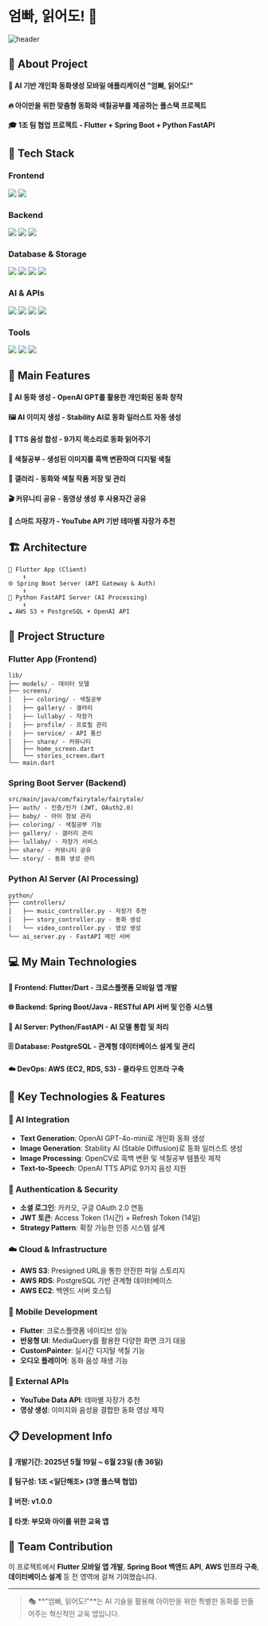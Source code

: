 # 엄빠, 읽어도! 📖

![header](https://capsule-render.vercel.app/api?type=waving&color=0:EEFF00,100:a82da8&height=300&section=header&text=Fairytale%20App%20%F0%9F%93%96)

## 👀 About Project
#### :raising_hand: AI 기반 개인화 동화생성 모바일 애플리케이션 "엄빠, 읽어도!"<br/>
#### :fire: 아이만을 위한 맞춤형 동화와 색칠공부를 제공하는 풀스택 프로젝트<br/>
#### :mortar_board: 1조 팀 협업 프로젝트 - Flutter + Spring Boot + Python FastAPI

## 🧱 Tech Stack

### Frontend
<img src="https://img.shields.io/badge/Flutter-02569B?style=flat-square&logo=flutter&logoColor=white"/> <img src="https://img.shields.io/badge/Dart-0175C2?style=flat-square&logo=dart&logoColor=white"/>

### Backend
<img src="https://img.shields.io/badge/Spring_Boot-6DB33F?style=flat-square&logo=spring-boot&logoColor=white"/> <img src="https://img.shields.io/badge/Python-3776AB?style=flat-square&logo=python&logoColor=white"/> <img src="https://img.shields.io/badge/FastAPI-009688?style=flat-square&logo=FastAPI&logoColor=white"/>

### Database & Storage
<img src="https://img.shields.io/badge/PostgreSQL-4169E1?style=flat-square&logo=postgresql&logoColor=white"/> <img src="https://img.shields.io/badge/Amazon_S3-FF9900?style=flat-square&logo=amazon-s3&logoColor=white"/> <img src="https://img.shields.io/badge/AWS_EC2-FF9900?style=flat-square&logo=amazon-ec2&logoColor=white"/> <img src="https://img.shields.io/badge/AWS_RDS-527FFF?style=flat-square&logo=amazon-rds&logoColor=white"/>

### AI & APIs
<img src="https://img.shields.io/badge/OpenAI-412991?style=flat-square&logo=openai&logoColor=white"/> <img src="https://img.shields.io/badge/Stability_AI-000000?style=flat-square&logo=stability-ai&logoColor=white"/> <img src="https://img.shields.io/badge/YouTube_API-FF0000?style=flat-square&logo=youtube&logoColor=white"/> <img src="https://img.shields.io/badge/OpenCV-5C3EE8?style=flat-square&logo=opencv&logoColor=white"/>

### Tools
<img src="https://img.shields.io/badge/GitHub-181717?style=flat-square&logo=github&logoColor=white"/> <img src="https://img.shields.io/badge/Notion-000000?style=flat-square&logo=notion&logoColor=white"/> <img src="https://img.shields.io/badge/Figma-F24E1E?style=flat-square&logo=figma&logoColor=white"/>

## 🌟 Main Features
#### 🎨 AI 동화 생성 - OpenAI GPT를 활용한 개인화된 동화 창작
#### 🖼️ AI 이미지 생성 - Stability AI로 동화 일러스트 자동 생성  
#### 🎵 TTS 음성 합성 - 9가지 목소리로 동화 읽어주기
#### 🎨 색칠공부 - 생성된 이미지를 흑백 변환하여 디지털 색칠
#### 📱 갤러리 - 동화와 색칠 작품 저장 및 관리
#### 🎬 커뮤니티 공유 - 동영상 생성 후 사용자간 공유
#### 🎵 스마트 자장가 - YouTube API 기반 테마별 자장가 추천

## 🏗️ Architecture
```
📱 Flutter App (Client)
    ↕️
🌐 Spring Boot Server (API Gateway & Auth)
    ↕️  
🧠 Python FastAPI Server (AI Processing)
    ↕️
☁️ AWS S3 + PostgreSQL + OpenAI API
```

## 📂 Project Structure

### Flutter App (Frontend)
```
lib/
├── models/ - 데이터 모델
├── screens/
│   ├── coloring/ - 색칠공부
│   ├── gallery/ - 갤러리  
│   ├── lullaby/ - 자장가
│   ├── profile/ - 프로필 관리
│   ├── service/ - API 통신
│   ├── share/ - 커뮤니티
│   ├── home_screen.dart
│   └── stories_screen.dart
└── main.dart
```

### Spring Boot Server (Backend)
```
src/main/java/com/fairytale/fairytale/
├── auth/ - 인증/인가 (JWT, OAuth2.0)
├── baby/ - 아이 정보 관리
├── coloring/ - 색칠공부 기능
├── gallery/ - 갤러리 관리
├── lullaby/ - 자장가 서비스
├── share/ - 커뮤니티 공유
└── story/ - 동화 생성 관리
```

### Python AI Server (AI Processing)
```
python/
├── controllers/
│   ├── music_controller.py - 자장가 추천
│   ├── story_controller.py - 동화 생성
│   └── video_controller.py - 영상 생성
└── ai_server.py - FastAPI 메인 서버
```

## 💻 My Main Technologies
#### 📱 **Frontend**: Flutter/Dart - 크로스플랫폼 모바일 앱 개발
#### 🌐 **Backend**: Spring Boot/Java - RESTful API 서버 및 인증 시스템  
#### 🧠 **AI Server**: Python/FastAPI - AI 모델 통합 및 처리
#### 🗄️ **Database**: PostgreSQL - 관계형 데이터베이스 설계 및 관리
#### ☁️ **DevOps**: AWS (EC2, RDS, S3) - 클라우드 인프라 구축

## 🚀 Key Technologies & Features

### 🧠 AI Integration
- **Text Generation**: OpenAI GPT-4o-mini로 개인화 동화 생성
- **Image Generation**: Stability AI (Stable Diffusion)로 동화 일러스트 생성
- **Image Processing**: OpenCV로 흑백 변환 및 색칠공부 템플릿 제작
- **Text-to-Speech**: OpenAI TTS API로 9가지 음성 지원

### 🔐 Authentication & Security
- **소셜 로그인**: 카카오, 구글 OAuth 2.0 연동
- **JWT 토큰**: Access Token (1시간) + Refresh Token (14일)
- **Strategy Pattern**: 확장 가능한 인증 시스템 설계

### ☁️ Cloud & Infrastructure
- **AWS S3**: Presigned URL을 통한 안전한 파일 스토리지
- **AWS RDS**: PostgreSQL 기반 관계형 데이터베이스
- **AWS EC2**: 백엔드 서버 호스팅

### 📱 Mobile Development
- **Flutter**: 크로스플랫폼 네이티브 성능
- **반응형 UI**: MediaQuery를 활용한 다양한 화면 크기 대응
- **CustomPainter**: 실시간 디지털 색칠 기능
- **오디오 플레이어**: 동화 음성 재생 기능

### 🎵 External APIs
- **YouTube Data API**: 테마별 자장가 추천
- **영상 생성**: 이미지와 음성을 결합한 동화 영상 제작

## 📋 Development Info
#### 📅 **개발기간**: 2025년 5월 19일 ~ 6월 23일 (총 36일)
#### 👥 **팀구성**: 1조 <일단해조> (3명 풀스택 협업)
#### 📱 **버전**: v1.0.0
#### 🎯 **타겟**: 부모와 아이를 위한 교육 앱

## 🤝 Team Contribution
이 프로젝트에서 **Flutter 모바일 앱 개발**, **Spring Boot 백엔드 API**, **AWS 인프라 구축**, **데이터베이스 설계** 등 전 영역에 걸쳐 기여했습니다.

---

> 🎭 **"엄빠, 읽어도!"**는 AI 기술을 활용해 아이만을 위한 특별한 동화를 만들어주는 혁신적인 교육 앱입니다.
